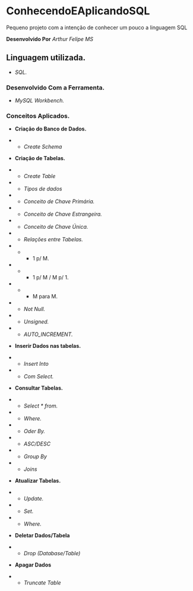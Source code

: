# ConhecendoEAplicandoSQL
Pequeno projeto com a intenção de conhecer um pouco a linguagem SQL

**Desenvolvido Por** *Arthur Felipe MS*

## Linguagem utilizada.
* *SQL.*

### Desenvolvido  Com a Ferramenta.
* *MySQL Workbench.*

### Conceitos Aplicados. 
* **Criação do Banco de Dados.**
* * *Create Schema*

* **Criação de Tabelas.**
* * *Create Table*
* * *Tipos de dados*
* * *Conceito de Chave Primária.*
* * *Conceito de Chave Estrangeira.*
* * *Conceito de Chave Única.*
* * *Relações entre Tabelas.*
* * * 1 p/ M.
* * * 1 p/ M / M p/ 1.
* * * M para M.
* * *Not Null.*
* * *Unsigned.*
* * *AUTO_INCREMENT.* 

* **Inserir Dados nas tabelas.**
* * *Insert Into*
* * *Com Select.*

* **Consultar Tabelas.**
* * *Select * from.*
* * *Where.*
* * *Oder By.*
* * *ASC/DESC*
* * *Group By*
* * *Joins*

* **Atualizar Tabelas.**
* * *Update.*
* * *Set.*
* * *Where.*

* **Deletar Dados/Tabela**
* * *Drop (Database/Table)*

* **Apagar Dados**
* * *Truncate Table*
